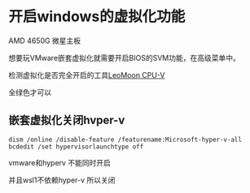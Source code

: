 # 开启windows的虚拟化功能

AMD 4650G 微星主板

想要玩VMware嵌套虚拟化就需要开启BIOS的SVM功能，在高级菜单中。

检测虚拟化是否完全开启的工具[LeoMoon CPU-V](https://leomoon.com/downloads/desktop-apps/leomoon-cpu-v/)


全绿色才可以


## 嵌套虚拟化关闭hvper-v

```text
dism /online /disable-feature /featurename:Microsoft-hyper-v-all
bcdedit /set hypervisorlaunchtype off
```
vmware和hyperv 不能同时开启

并且wsl1不依赖hyper-v 所以关闭


